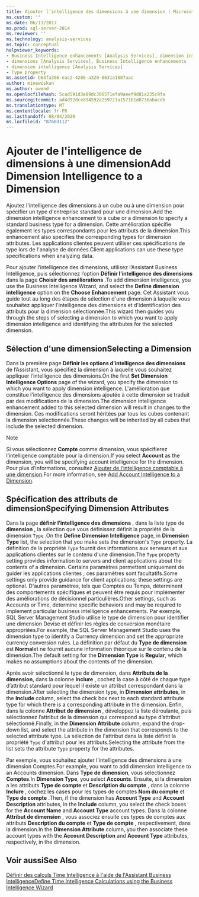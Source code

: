 ```yaml
---
title: Ajouter l’intelligence des dimensions à une dimension | Microsoft Docs
ms.custom: ''
ms.date: 06/13/2017
ms.prod: sql-server-2014
ms.reviewer: ''
ms.technology: analysis-services
ms.topic: conceptual
helpviewer_keywords:
- Business Intelligence enhancements [Analysis Services], dimension intelligence
- dimensions [Analysis Services], Business Intelligence enhancements
- dimension intelligence [Analysis Services]
- Type property
ms.assetid: b64fa386-eac2-4286-a320-0631a1887aac
author: minewiskan
ms.author: owend
ms.openlocfilehash: 5cad591d3e89dc306571efa9aeef9d81a235c9fa
ms.sourcegitcommit: ad4d92dce894592a259721a1571b1d8736abacdb
ms.translationtype: MT
ms.contentlocale: fr-FR
ms.lasthandoff: 08/04/2020
ms.locfileid: "87603112"
---
```

# <a name="add-dimension-intelligence-to-a-dimension"></a><span data-ttu-id="ed350-102">Ajouter de l'intelligence de dimensions à une dimension</span><span class="sxs-lookup"><span data-stu-id="ed350-102">Add Dimension Intelligence to a Dimension</span></span>
  <span data-ttu-id="ed350-103">Ajoutez l'intelligence des dimensions à un cube ou à une dimension pour spécifier un type d'entreprise standard pour une dimension.</span><span class="sxs-lookup"><span data-stu-id="ed350-103">Add the dimension intelligence enhancement to a cube or a dimension to specify a standard business type for a dimension.</span></span> <span data-ttu-id="ed350-104">Cette amélioration spécifie également les types correspondants pour les attributs de la dimension.</span><span class="sxs-lookup"><span data-stu-id="ed350-104">This enhancement also specifies the corresponding types for dimension attributes.</span></span> <span data-ttu-id="ed350-105">Les applications clientes peuvent utiliser ces spécifications de type lors de l'analyse de données.</span><span class="sxs-lookup"><span data-stu-id="ed350-105">Client applications can use these type specifications when analyzing data.</span></span>  
  
 <span data-ttu-id="ed350-106">Pour ajouter l’intelligence des dimensions, utilisez l’Assistant Business Intelligence, puis sélectionnez l’option **Définir l’intelligence des dimensions** dans la page **Choisir des améliorations** .</span><span class="sxs-lookup"><span data-stu-id="ed350-106">To add dimension intelligence, you use the Business Intelligence Wizard, and select the **Define dimension intelligence** option on the **Choose Enhancement** page.</span></span> <span data-ttu-id="ed350-107">Cet Assistant vous guide tout au long des étapes de sélection d'une dimension à laquelle vous souhaitez appliquer l'intelligence des dimensions et d'identification des attributs pour la dimension sélectionnée.</span><span class="sxs-lookup"><span data-stu-id="ed350-107">This wizard then guides you through the steps of selecting a dimension to which you want to apply dimension intelligence and identifying the attributes for the selected dimension.</span></span>  
  
## <a name="selecting-a-dimension"></a><span data-ttu-id="ed350-108">Sélection d'une dimension</span><span class="sxs-lookup"><span data-stu-id="ed350-108">Selecting a Dimension</span></span>  
 <span data-ttu-id="ed350-109">Dans la première page **Définir les options d’intelligence des dimensions** de l’Assistant, vous spécifiez la dimension à laquelle vous souhaitez appliquer l’intelligence des dimensions.</span><span class="sxs-lookup"><span data-stu-id="ed350-109">On the first **Set Dimension Intelligence Options** page of the wizard, you specify the dimension to which you want to apply dimension intelligence.</span></span> <span data-ttu-id="ed350-110">L'amélioration que constitue l'intelligence des dimensions ajoutée à cette dimension se traduit par des modifications de la dimension.</span><span class="sxs-lookup"><span data-stu-id="ed350-110">The dimension intelligence enhancement added to this selected dimension will result in changes to the dimension.</span></span> <span data-ttu-id="ed350-111">Ces modifications seront héritées par tous les cubes contenant la dimension sélectionnée.</span><span class="sxs-lookup"><span data-stu-id="ed350-111">These changes will be inherited by all cubes that include the selected dimension.</span></span>  
  
> [!NOTE]  
>  <span data-ttu-id="ed350-112">Si vous sélectionnez **Compte** comme dimension, vous spécifierez l’intelligence comptable pour la dimension.</span><span class="sxs-lookup"><span data-stu-id="ed350-112">If you select **Account** as the dimension, you will be specifying account intelligence for the dimension.</span></span> <span data-ttu-id="ed350-113">Pour plus d’informations, consultez [Ajouter de l’intelligence comptable à une dimension](bi-wizard-add-account-intelligence-to-a-dimension.md).</span><span class="sxs-lookup"><span data-stu-id="ed350-113">For more information, see [Add Account Intelligence to a Dimension](bi-wizard-add-account-intelligence-to-a-dimension.md).</span></span>  
  
## <a name="specifying-dimension-attributes"></a><span data-ttu-id="ed350-114">Spécification des attributs de dimension</span><span class="sxs-lookup"><span data-stu-id="ed350-114">Specifying Dimension Attributes</span></span>  
 <span data-ttu-id="ed350-115">Dans la page **définir l’intelligence des dimensions** , dans la liste type de **dimension** , la sélection que vous définissez définit la propriété de la dimension `Type` .</span><span class="sxs-lookup"><span data-stu-id="ed350-115">On the **Define Dimension Intelligence** page, in **Dimension Type** list, the selection that you make sets the dimension's `Type` property.</span></span> <span data-ttu-id="ed350-116">La définition de la propriété `Type` fournit des informations aux serveurs et aux applications clientes sur le contenu d'une dimension.</span><span class="sxs-lookup"><span data-stu-id="ed350-116">The `Type` property setting provides information to servers and client applications about the contents of a dimension.</span></span> <span data-ttu-id="ed350-117">Certains paramètres permettent uniquement de guider les applications clientes ; ces paramètres sont facultatifs.</span><span class="sxs-lookup"><span data-stu-id="ed350-117">Some settings only provide guidance for client applications; these settings are optional.</span></span> <span data-ttu-id="ed350-118">D'autres paramètres, tels que Comptes ou Temps, déterminent des comportements spécifiques et peuvent être requis pour implémenter des améliorations de décisionnel particulières.</span><span class="sxs-lookup"><span data-stu-id="ed350-118">Other settings, such as Accounts or Time, determine specific behaviors and may be required to implement particular business intelligence enhancements.</span></span> <span data-ttu-id="ed350-119">Par exemple, SQL Server Management Studio utilise le type de dimension pour identifier une dimension Devise et définir les règles de conversion monétaire appropriées.</span><span class="sxs-lookup"><span data-stu-id="ed350-119">For example, the SQL Server Management Studio uses the dimension type to identify a Currency dimension and set the appropriate currency conversion rules.</span></span> <span data-ttu-id="ed350-120">La définition par défaut du **Type de dimension** est **Normal**et ne fournit aucune information théorique sur le contenu de la dimension.</span><span class="sxs-lookup"><span data-stu-id="ed350-120">The default setting for the **Dimension Type** is **Regular**, which makes no assumptions about the contents of the dimension.</span></span>  
  
 <span data-ttu-id="ed350-121">Après avoir sélectionné le type de dimension, dans **Attributs de la dimension**, dans la colonne **Inclure** , cochez la case à côté de chaque type d’attribut standard pour lequel il existe un attribut correspondant dans la dimension.</span><span class="sxs-lookup"><span data-stu-id="ed350-121">After selecting the dimension type, in **Dimension attributes**, in the **Include** column, select the check box next to each standard attribute type for which there is a corresponding attribute in the dimension.</span></span> <span data-ttu-id="ed350-122">Enfin, dans la colonne **Attribut de dimension** , développez la liste déroulante, puis sélectionnez l’attribut de la dimension qui correspond au type d’attribut sélectionné.</span><span class="sxs-lookup"><span data-stu-id="ed350-122">Finally, in the **Dimension Attribute** column, expand the drop-down list, and select the attribute in the dimension that corresponds to the selected attribute type.</span></span> <span data-ttu-id="ed350-123">La sélection de l'attribut dans la liste définit la propriété `Type` d'attribut pour les attributs.</span><span class="sxs-lookup"><span data-stu-id="ed350-123">Selecting the attribute from the list sets the attribute `Type` property for the attributes.</span></span>  
  
 <span data-ttu-id="ed350-124">Par exemple, vous souhaitez ajouter l'intelligence des dimensions à une dimension Comptes.</span><span class="sxs-lookup"><span data-stu-id="ed350-124">For example, you want to add dimension intelligence to an Accounts dimension.</span></span> <span data-ttu-id="ed350-125">Dans **Type de dimension**, vous sélectionnez **Comptes**.</span><span class="sxs-lookup"><span data-stu-id="ed350-125">In **Dimension Type**, you select **Accounts**.</span></span> <span data-ttu-id="ed350-126">Ensuite, si la dimension a les attributs **Type de compte** et **Description du compte** , dans la colonne **Inclure** , cochez les cases pour les types de comptes **Nom du compte** et **Type de compte** .</span><span class="sxs-lookup"><span data-stu-id="ed350-126">Then, if the dimension has **Account Type** and **Account Description** attributes, in the **Include** column, you select the check boxes for the **Account Name** and **Account Type** account types.</span></span> <span data-ttu-id="ed350-127">Dans la colonne **Attribut de dimension** , vous associez ensuite ces types de comptes aux attributs **Description du compte** et **Type de compte** , respectivement, dans la dimension.</span><span class="sxs-lookup"><span data-stu-id="ed350-127">In the **Dimension Attribute** column, you then associate these account types with the **Account Description** and **Account Type** attributes, respectively, in the dimension.</span></span>  
  
## <a name="see-also"></a><span data-ttu-id="ed350-128">Voir aussi</span><span class="sxs-lookup"><span data-stu-id="ed350-128">See Also</span></span>  
 [<span data-ttu-id="ed350-129">Définir des calculs Time Intelligence à l'aide de l'Assistant Business Intelligence</span><span class="sxs-lookup"><span data-stu-id="ed350-129">Define Time Intelligence Calculations using the Business Intelligence Wizard</span></span>](define-time-intelligence-calculations-using-the-business-intelligence-wizard.md)  
  
  
